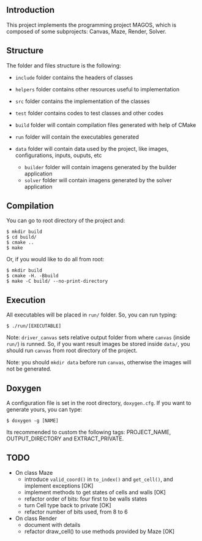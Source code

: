 ## Introduction

This project implements the programming project MAGOS, which is composed of some subprojects: Canvas, Maze, Render, Solver.

## Structure

The folder and files structure is the following:

* `include` folder contains the headers of classes

* `helpers` folder contains other resources useful to implementation

* `src` folder contains the implementation of the classes

* `test` folder contains codes to test classes and other codes

* `build` folder will contain compilation files generated with help of CMake

* `run` folder will contain the executables generated

* `data` folder will contain data used by the project, like images, configurations, inputs, ouputs, etc

	* `builder` folder will contain imagens generated by the builder application
	* `solver` folder will contain imagens generated by the solver application

## Compilation

You can go to root directory of the project and:

```
$ mkdir build
$ cd build/
$ cmake ..
$ make
```

Or, if you would like to do all from root:

```
$ mkdir build
$ cmake -H. -Bbuild
$ make -C build/ --no-print-directory
```

## Execution

All executables will be placed in `run/` folder. So, you can run typing:

```
$ ./run/[EXECUTABLE]
```

Note: `driver_canvas` sets relative output folder from where `canvas` (inside `run/`) is runned.
So, if you want result images be stored inside `data/`, you should run `canvas` from root directory
of the project.

Note: you should `mkdir data` before run `canvas`, otherwise the images will not be generated.

## Doxygen

A configuration file is set in the root directory, `doxygen.cfg`. If you want to generate yours, you can type:

```
$ doxygen -g [NAME]
```

Its recommended to custom the following tags: PROJECT\_NAME, OUTPUT\_DIRECTORY and EXTRACT\_PRIVATE.

## TODO

* On class Maze
	* introduce `valid_coord()` in `to_index()` and `get_cell()`, and implement exceptions [OK]
	* implement methods to get states of cells and walls [OK]
	* refactor order of bits: four first to be walls states
	* turn Cell type back to private [OK]
	* refactor number of bits used, from 8 to 6
* On class Render
	* document with details
	* refactor draw_cell() to use methods provided by Maze [OK]